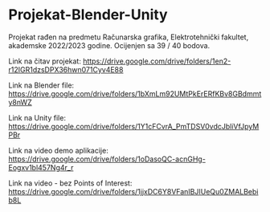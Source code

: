 # Projekat-Blender-Unity
Projekat rađen na predmetu Računarska grafika, Elektrotehnički fakultet, akademske 2022/2023 godine. Ocijenjen sa 39 / 40 bodova.

Link na čitav projekat: https://drive.google.com/drive/folders/1en2-r12IGR1dzsDPX36hwn071Cyv4E88

Link na Blender file: https://drive.google.com/drive/folders/1bXmLm92UMtPkErERfKBv8GBdmmty8nWZ

Link na Unity file: https://drive.google.com/drive/folders/1Y1cFCvrA_PmTDSV0vdcJbliVfJpyMPBr

Link na video demo aplikacije: https://drive.google.com/drive/folders/1oDasoQC-acnGHg-Eogxv1bl457Ng4r_r

Link na video - bez Points of Interest: https://drive.google.com/drive/folders/1jjxDC6Y8VFanIBJIUeQu0ZMALBebib8L
